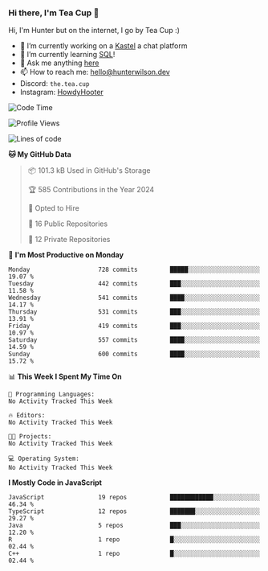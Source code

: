 ### Hi there, I'm Tea Cup 👋 

Hi, I'm Hunter but on the internet, I go by Tea Cup :)

- 🔭 I’m currently working on a [Kastel](https://github.com/KastelApp) a chat platform
- 🌱 I’m currently learning [SQL](https://github.com/TheTeaCup/CIS-3750)!
- 💬 Ask me anything [here](https://github.com/TheTeaCup/TheTeaCup/issues)
- 📫 How to reach me: [hello@hunterwilson.dev](mailto:hello@hunterwilson.dev)
- Discord: `the.tea.cup`
- Instagram: [HowdyHooter](https://instagram.com/HowdyHooter)

<!--START_SECTION:waka-->
![Code Time](http://img.shields.io/badge/Code%20Time-595%20hrs%2018%20mins-blue)

![Profile Views](http://img.shields.io/badge/Profile%20Views-0-blue)

![Lines of code](https://img.shields.io/badge/From%20Hello%20World%20I%27ve%20Written-1.4%20million%20lines%20of%20code-blue)

**🐱 My GitHub Data** 

> 📦 101.3 kB Used in GitHub's Storage 
 > 
> 🏆 585 Contributions in the Year 2024
 > 
> 💼 Opted to Hire
 > 
> 📜 16 Public Repositories 
 > 
> 🔑 12 Private Repositories 
 > 
📅 **I'm Most Productive on Monday** 

```text
Monday                   728 commits         █████░░░░░░░░░░░░░░░░░░░░   19.07 % 
Tuesday                  442 commits         ███░░░░░░░░░░░░░░░░░░░░░░   11.58 % 
Wednesday                541 commits         ████░░░░░░░░░░░░░░░░░░░░░   14.17 % 
Thursday                 531 commits         ███░░░░░░░░░░░░░░░░░░░░░░   13.91 % 
Friday                   419 commits         ███░░░░░░░░░░░░░░░░░░░░░░   10.97 % 
Saturday                 557 commits         ████░░░░░░░░░░░░░░░░░░░░░   14.59 % 
Sunday                   600 commits         ████░░░░░░░░░░░░░░░░░░░░░   15.72 % 
```


📊 **This Week I Spent My Time On** 

```text
💬 Programming Languages: 
No Activity Tracked This Week

🔥 Editors: 
No Activity Tracked This Week

🐱‍💻 Projects: 
No Activity Tracked This Week

💻 Operating System: 
No Activity Tracked This Week
```

**I Mostly Code in JavaScript** 

```text
JavaScript               19 repos            ████████████░░░░░░░░░░░░░   46.34 % 
TypeScript               12 repos            ███████░░░░░░░░░░░░░░░░░░   29.27 % 
Java                     5 repos             ███░░░░░░░░░░░░░░░░░░░░░░   12.20 % 
R                        1 repo              █░░░░░░░░░░░░░░░░░░░░░░░░   02.44 % 
C++                      1 repo              █░░░░░░░░░░░░░░░░░░░░░░░░   02.44 % 
```




<!--END_SECTION:waka-->
